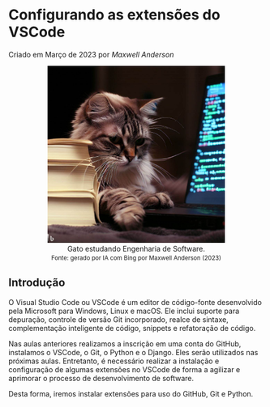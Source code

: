# Configurando as extensões do VSCode

Criado em Março de 2023 por *Maxwell Anderson*

<figure style="text-align:center">
    <img src="../../static/img/gpt/cat_studying2.jpg" width="350" alt="Gato estudando. Prompt: Create an image of a cat studying software engineering">
    <figcaption>Gato estudando Engenharia de Software.</figcaption>
    <small>Fonte: gerado por IA com Bing por Maxwell Anderson (2023)</a></small>
</figure>

## Introdução

O Visual Studio Code ou VSCode é um editor de código-fonte desenvolvido pela Microsoft para Windows, Linux e macOS. Ele inclui suporte para depuração, controle de versão Git incorporado, realce de sintaxe, complementação inteligente de código, snippets e refatoração de código.

Nas aulas anteriores realizamos a inscrição em uma conta do GitHub, instalamos o VSCode, o Git, o Python e o Django. Eles serão utilizados nas próximas aulas. Entretanto, é necessário realizar a instalação e configuração de algumas extensões no VSCode de forma a agilizar e aprimorar o processo de desenvolvimento de software.

Desta forma, iremos instalar extensões para uso do GitHub, Git e Python.
